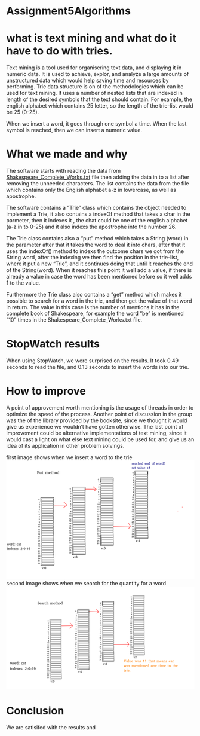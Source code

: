 # Assignment5Algorithms

<h1>what is text mining and what do it have to do with tries.</h1>

Text mining is a tool used for organisering text data, and displaying it in numeric data. It is used to achieve, explor, and analyze a large amounts of unstructured data which would help saving time and resources by performing.
Trie data structure is on of the methodologies which can be used for text mining. It uses a number of nested lists that are indexed in length of the desired symbols that the text should contain. For example, the english alphabet which contains 25 letter, so the length of the trie-list would be 25 (0-25). 



 When we insert a word, it goes through one symbol a time. When the last symbol is reached, then we can insert a numeric value. 


<h1>What we made and why</h1>

The software starts with reading the data from <a href="https://github.com/Hallur20/Assignment5Algorithms/blob/master/src/File/Shakespeare_Complete_Works.txt">Shakespeare_Complete_Works.txt</a> file then adding the data in to a list after removing the unneeded characters. The list contains the data from the file which contains only the English alphabet a-z in lowercase, as well as apostrophe.

The software contains a “Trie” class which contains the object needed to implement a Trie, it also contains a indexOf method that takes a char in the parmeter, then it indexes it , the chat could be one of the english alphabet (a-z in to 0-25) and it also indexs the apostrophe into the number 26.

The Trie class contains also a “put” method which takes a String (word) in the parameter after that it takes the word to deal it into chars, after that it uses the indexOf() method to indexs the outcome chars we got from the String word, after the indexing we then find the position in the trie-list, where it put a new “Trie”, and it continues doing that until it reaches the end of the String(word). When it reaches this point it well add a value, if there is already a value in case the word has been mentioned before so it well adds 1 to the value.

Furthermore the Trie class also contains a “get” method which makes it possible to search for a word in the trie, and then get the value of that word in return. The value in this case is the number of mentions it has in the complete book of Shakespeare, for example the word “be” is mentioned “10” times in the Shakespeare_Complete_Works.txt file.  



<h1>StopWatch results</h1>

When using StopWatch, we were surprised on the results. It took 0.49 seconds to read the file, and 0.13 seconds to insert the words into our trie.

<h1>How to improve</h1>

A point of approvement worth mentioning is the usage of threads in order to optimize the speed of the process. 
Another point of discussion in the group was the of the library provided by the booksite, since we thought it would give us experience we wouldn’t have gotten otherwise. 
The last point of improvement could be alternative implementations of text mining, since it would cast a light on what else text mining could be used for, and give us an idea of its application in other problem solvings. 

first image shows when we insert a word to the trie
<img src="https://raw.githubusercontent.com/Hallur20/Assignment5Algorithms/master/Put.png"/>
second image shows when we search for the quantity for a word
<img src="https://raw.githubusercontent.com/Hallur20/Assignment5Algorithms/master/Search.png"/>

<h1>Conclusion</h1>
We are satisifed with the results and 

